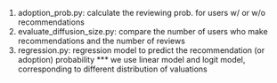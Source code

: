 1. adoption_prob.py: calculate the reviewing prob. for users w/ or w/o recommendations
2. evaluate_diffusion_size.py: compare the number of users who make recommendations and the number of reviews 
3. regression.py: regression model to predict the recommendation (or adoption) probability
*** we use linear model and logit model, corresponding to different distribution of valuations